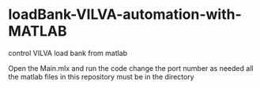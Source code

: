 # loadBank-VILVA-automation-with-MATLAB
control VILVA load bank from matlab

Open the Main.mlx and run the code
change the port number as needed
all the matlab files in this repository must be in the directory
